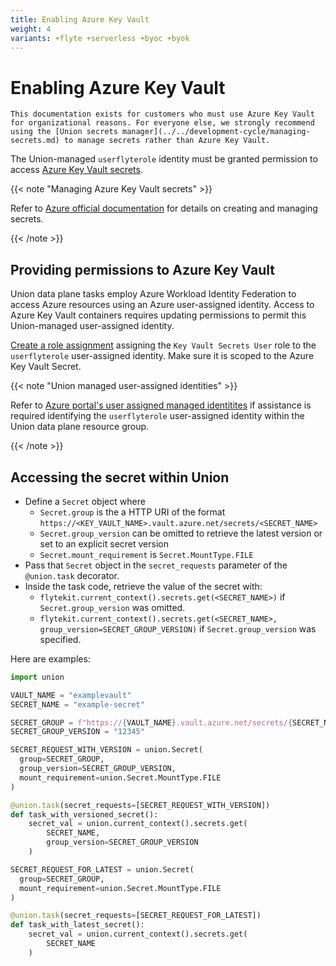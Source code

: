 ```yaml
---
title: Enabling Azure Key Vault
weight: 4
variants: +flyte +serverless +byoc +byok
---
```


# Enabling Azure Key Vault

```--note--
This documentation exists for customers who must use Azure Key Vault for organizational reasons. For everyone else, we strongly recommend using the [Union secrets manager](../../development-cycle/managing-secrets.md) to manage secrets rather than Azure Key Vault.
```

The Union-managed `userflyterole` identity must be granted permission to access [Azure Key Vault secrets](https://learn.microsoft.com/en-us/azure/key-vault/secrets/about-secrets).

{{< note "Managing Azure Key Vault secrets" >}}

Refer to [Azure official documentation](https://learn.microsoft.com/en-us/azure/key-vault/secrets/quick-create-portal) for details on creating and managing secrets.

{{< /note >}}

## Providing permissions to Azure Key Vault

Union data plane tasks employ Azure Workload Identity Federation to access Azure resources using an Azure user-assigned identity. Access to Azure Key Vault containers requires updating permissions to permit this Union-managed user-assigned identity.

[Create a role assignment](https://learn.microsoft.com/en-us/azure/role-based-access-control/role-assignments-portal) assigning the `Key Vault Secrets User` role to the `userflyterole` user-assigned identity. Make sure it is scoped to the Azure Key Vault Secret.

{{< note "Union managed user-assigned identities" >}}

Refer to [Azure portal's user assigned managed identitites](https://portal.azure.com/#view/HubsExtension/BrowseResource/resourceType/Microsoft.ManagedIdentity%2FuserAssignedIdentities) if assistance is required identifying the `userflyterole` user-assigned identity within the Union data plane resource group.

{{< /note >}}

## Accessing the secret within Union

* Define a `Secret` object where
  * `Secret.group` is the a HTTP URI of the format `https://<KEY_VAULT_NAME>.vault.azure.net/secrets/<SECRET_NAME>`
  * `Secret.group_version` can be omitted to retrieve the latest version or set to an explicit secret version
  * `Secret.mount_requirement` is `Secret.MountType.FILE`
* Pass that `Secret` object in the `secret_requests` parameter of the `@union.task` decorator.
* Inside the task code, retrieve the value of the secret with:
  * `flytekit.current_context().secrets.get(<SECRET_NAME>)` if `Secret.group_version` was omitted.
  * `flytekit.current_context().secrets.get(<SECRET_NAME>, group_version=SECRET_GROUP_VERSION)` if `Secret.group_version` was specified.

Here are examples:

```python
import union

VAULT_NAME = "examplevault"
SECRET_NAME = "example-secret"

SECRET_GROUP = f"https://{VAULT_NAME}.vault.azure.net/secrets/{SECRET_NAME}"
SECRET_GROUP_VERSION = "12345"

SECRET_REQUEST_WITH_VERSION = union.Secret(
  group=SECRET_GROUP,
  group_version=SECRET_GROUP_VERSION,
  mount_requirement=union.Secret.MountType.FILE
)

@union.task(secret_requests=[SECRET_REQUEST_WITH_VERSION])
def task_with_versioned_secret():
    secret_val = union.current_context().secrets.get(
        SECRET_NAME,
        group_version=SECRET_GROUP_VERSION
    )

SECRET_REQUEST_FOR_LATEST = union.Secret(
  group=SECRET_GROUP,
  mount_requirement=union.Secret.MountType.FILE
)

@union.task(secret_requests=[SECRET_REQUEST_FOR_LATEST])
def task_with_latest_secret():
    secret_val = union.current_context().secrets.get(
        SECRET_NAME
    )
```
